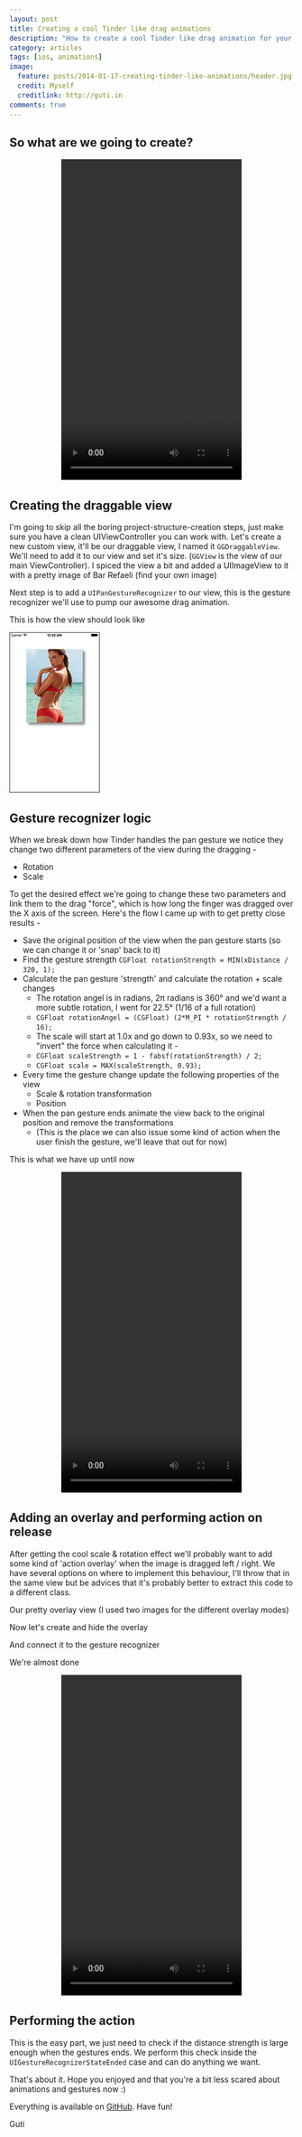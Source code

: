 ```yaml
---
layout: post
title: Creating a cool Tinder like drag animations
description: "How to create a cool Tinder like drag animation for your views"
category: articles
tags: [ios, animations]
image:
  feature: posts/2014-01-17-creating-tinder-like-animations/header.jpg
  credit: Myself
  creditlink: http://guti.in
comments: true
---
```


## So what are we going to create?

<div style="text-align: center">
<video width="320" height="568" controls><source src="/materials/videos/2014-01-17-creating-tinder-like-animations/almost_done.mp4" type="video/mp4"></video>
</div>

## Creating the draggable view

I'm going to skip all the boring project-structure-creation steps, just make sure you have a clean UIViewController you can work with.
Let's create a new custom view, it'll be our draggable view, I named it `GGDraggableView`. We'll need to add it to our view and set it's size. (`GGView` is the view of our main ViewController).
I spiced the view a bit and added a UIImageView to it with a pretty image of Bar Refaeli (find your own image)

<script src="https://gist.github.com/ngutman/8481990.js"></script>

Next step is to add a `UIPanGestureRecognizer` to our view, this is the gesture recognizer we'll use to pump our awesome drag animation.

<script src="https://gist.github.com/ngutman/8482226.js"></script>

This is how the view should look like

<div class="text-center">
    <a href="/images/posts/2014-01-17-creating-tinder-like-animations/1_pretty.png" class="fancybox" title="Pretty view controller">
        <img class="center" src="/images/posts/2014-01-17-creating-tinder-like-animations/1_pretty_320x200.png" alt="Pretty view controller">
    </a>
</div>

## Gesture recognizer logic

When we break down how Tinder handles the pan gesture we notice they change two different parameters of the view during the dragging -

* Rotation
* Scale

To get the desired effect we're going to change these two parameters and link them to the drag "force", which is how long the finger was dragged over the X axis of the screen.
Here's the flow I came up with to get pretty close results -

* Save the original position of the view when the pan gesture starts (so we can change it or 'snap' back to it)
* Find the gesture strength `CGFloat rotationStrength = MIN(xDistance / 320, 1);`
* Calculate the pan gesture 'strength' and calculate the rotation + scale changes
    * The rotation angel is in radians, 2π radians is 360° and we'd want a more subtle rotation, I went for 22.5° (1/16 of a full rotation)
    * `CGFloat rotationAngel = (CGFloat) (2*M_PI * rotationStrength / 16);`
    * The scale will start at 1.0x and go down to 0.93x, so we need to "invert" the force when calculating it -
    * `CGFloat scaleStrength = 1 - fabsf(rotationStrength) / 2;`
    * `CGFloat scale = MAX(scaleStrength, 0.93);`
* Every time the gesture change update the following properties of the view
    * Scale & rotation transformation
    * Position
* When the pan gesture ends animate the view back to the original position and remove the transformations
    * (This is the place we can also issue some kind of action when the user finish the gesture, we'll leave that out for now)

<script src="https://gist.github.com/ngutman/8483077.js"></script>

This is what we have up until now

<div style="text-align: center">
<video width="320" height="568" controls><source src="/materials/videos/2014-01-17-creating-tinder-like-animations/1_first.mp4" type="video/mp4"></video>
</div>

## Adding an overlay and performing action on release
After getting the cool scale & rotation effect we'll probably want to add some kind of 'action overlay' when the image is dragged left / right.
We have several options on where to implement this behaviour, I'll throw that in the same view but be advices that it's probably better to extract this code to a different class.

Our pretty overlay view (I used two images for the different overlay modes)

<script src="https://gist.github.com/ngutman/8483671.js"></script>

<script src="https://gist.github.com/ngutman/8483664.js"></script>

Now let's create and hide the overlay

<script src="https://gist.github.com/ngutman/8483692.js"></script>

And connect it to the gesture recognizer

<script src="https://gist.github.com/ngutman/8483704.js"></script>

We're almost done

<div style="text-align: center">
<video width="320" height="568" controls><source src="/materials/videos/2014-01-17-creating-tinder-like-animations/almost_done.mp4" type="video/mp4"></video>
</div>

## Performing the action

This is the easy part, we just need to check if the distance strength is large enough when the gestures ends.
We perform this check inside the `UIGestureRecognizerStateEnded` case and can do anything we want.

That's about it. Hope you enjoyed and that you're a bit less scared about animations and gestures now :)

Everything is available on [GitHub](https://github.com/ngutman/TinderLikeAnimations). Have fun!

Guti